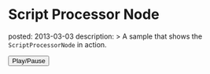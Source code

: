 Script Processor Node
=====================
posted: 2013-03-03
description: >
  A sample that shows the `ScriptProcessorNode` in action.

<button onclick="sample.toggle()">Play/Pause</button>

<script src="/static/js/shared.js"></script>
<script src="script-processor-sample.js"></script>
<script>
var sample = new ScriptSample();
</script>
